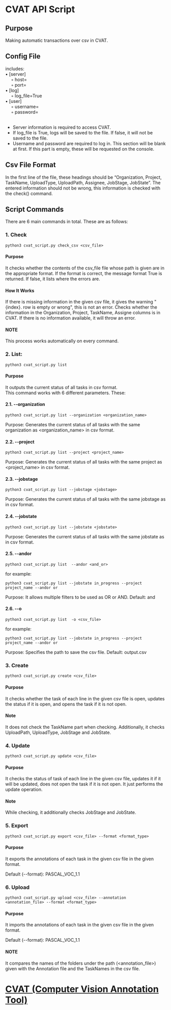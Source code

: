 # CVAT API Script


## Purpose
Making automatic transactions over csv in CVAT.


## Config File
includes: </br>
•	[server] </br>
    &emsp; ◦	host= </br>
    &emsp; ◦	port= </br>
•	[log] </br>
    &emsp; ◦	log_file=True </br>
•	[user] </br>
    &emsp; ◦	username= </br>
    &emsp; ◦	password= </br></br>

* Server information is required to access CVAT.
* If log_file is True, logs will be saved to the file. If false, it will not be saved to the file.
* Username and password are required to log in. This section will be blank at first. If this part is empty, these will be requested on the console.


## Csv File Format
In the first line of the file, these headings should be “Organization, Project, TaskName, UploadType, UploadPath, Assignee, JobStage, JobState”. The entered information should not be wrong, this information is checked with the check() command.


## Script Commands
There are 6 main commands in total. These are as follows:


### 1.	 Check
```shell
python3 cvat_script.py check_csv <csv_file>
```

#### Purpose
It checks whether the contents of the csv_file file whose path is given are in the appropriate format. If the format is correct, the message format True is returned. If false, it lists where the errors are.

#### How It Works
If there is missing information in the given csv file, it gives the warning "{index}. row is empty or wrong", this is not an error. Checks whether the information in the Organization, Project, TaskName, Assigne columns is in CVAT. If there is no information available, it will throw an error.

#### NOTE
This process works automatically on every command.

### 2.	List:
```shell
python3 cvat_script.py list
```

#### Purpose
It outputs the current status of all tasks in csv format.
</br>
This command works with 6 different parameters. These:

#### 2.1.	--organization
```shell
python3 cvat_script.py list --organization <organization_name>
```

Purpose: Generates the current status of all tasks with the same organization as <organization_name> in csv format.

#### 2.2.	--project
```shell
python3 cvat_script.py list --project <project_name>
```

Purpose: Generates the current status of all tasks with the same project as <project_name> in csv format.


#### 2.3.	--jobstage
```shell
python3 cvat_script.py list --jobstage <jobstage>
```

Purpose: Generates the current status of all tasks with the same jobstage as <jobstage> in csv format.

#### 2.4.	--jobstate
```shell
python3 cvat_script.py list --jobstate <jobstate>
```

Purpose: Generates the current status of all tasks with the same jobstate as <jobstate> in csv format.

#### 2.5.	--andor
```shell
python3 cvat_script.py list  --andor <and_or>
```

for example:
```shell
python3 cvat_script.py list --jobstate in_progress --project project_name --andor or
```

Purpose: It allows multiple filters to be used as OR or AND.
Default: and

#### 2.6.	--o
```shell
python3 cvat_script.py list  -o <csv_file>
```

for example:
```shell
python3 cvat_script.py list --jobstate in_progress --project project_name --andor or
```

Purpose: Specifies the path to save the csv file.
Default: output.csv


### 3.	Create
```shell
python3 cvat_script.py create <csv_file>
```

#### Purpose
It checks whether the task of each line in the given csv file is open, updates the status if it is open, and opens the task if it is not open.

#### Note
It does not check the TaskName part when checking. Additionally, it checks UploadPath, UploadType, JobStage and JobState.


### 4.	Update
```shell
python3 cvat_script.py update <csv_file>
```

#### Purpose
It checks the status of task of each line in the given csv file, updates it if it will be updated, does not open the task if it is not open. It just performs the update operation.

#### Note
While checking, it additionally checks JobStage and JobState.


### 5.	Export
```shell
python3 cvat_script.py export <csv_file> --format <format_type>
```

#### Purpose
It exports the annotations of each task in the given csv file in the given format.
</br>

Default (--format):  PASCAL_VOC_1.1


### 6.	Upload
```shell
python3 cvat_script.py upload <csv_file> --annotation <annotation_file> --format <format_type>
```

#### Purpose
It imports the annotations of each task in the given csv file in the given format.
</br>

Default (--format):  PASCAL_VOC_1.1

#### NOTE
It compares the names of the folders under the path (<annotation_file>) given with the Annotation file and the TaskNames in the csv file.

# [CVAT (Computer Vision Annotation Tool)](https://github.com/opencv/cvat)
